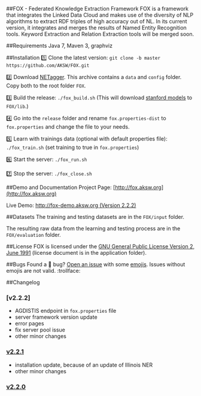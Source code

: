 [1]: http://repo1.maven.org/maven2/edu/stanford/nlp/stanford-corenlp/3.2.0/stanford-corenlp-3.2.0-models.jar
[2]: http://cogcomp.cs.illinois.edu/download/software/45
[3]: http://sourceforge.net/projects/balie
[4]: http://fox.aksw.org
[5]: http://139.18.2.164:4444/demo/index.html#!/home
[6]: http://fox-demo.aksw.org

##FOX - Federated Knowledge Extraction Framework
FOX is a framework that integrates the Linked Data Cloud and makes use of the diversity of NLP algorithms to extract RDF triples of high accuracy out of NL. 
In its current version, it integrates and merges the results of Named Entity Recognition tools. 
Keyword Extraction and Relation Extraction tools will be merged soon.

##Requirements
Java 7, Maven 3, graphviz


##Installation
:one: Clone the latest version: `git clone -b master https://github.com/AKSW/FOX.git`

:two: Download [NETagger][2]. This archive contains a `data` and `config` folder. Copy both to the root folder `FOX`.

:three: Build the release: `./fox_build.sh` (This will download [stanford models][1] to `FOX/lib`.)

:four: Go into the `release` folder and rename `fox.properties-dist` to `fox.properties` and change the file to your needs.

:five: Learn with trainings data (optional with default properties file): `./fox_train.sh` (set training to true in  `fox.properties`)

:six: Start the server: `./fox_run.sh`

:seven: Stop the server: `./fox_close.sh`

##Demo and Documentation
Project Page: [http://fox.aksw.org](http://fox.aksw.org)

Live Demo: [http://fox-demo.aksw.org (Version 2.2.2) ](http://fox-demo.aksw.org)

##Datasets
The training and testing datasets are in the `FOX/input` folder.

The resulting raw data from the learning and testing process are in the `FOX/evaluation` folder.

##License
FOX is licensed under the [GNU General Public License Version 2, June 1991](http://www.gnu.org/licenses/gpl-2.0.txt) (license document is in the application folder).

##Bugs
Found a :bug: bug? [Open an issue](https://github.com/AKSW/fox/issues/new) with some [emojis](http://emoji.muan.co). Issues without emojis are not valid. :trollface:

##Changelog
### [v2.2.2]
* AGDISTIS endpoint in `fox.properties` file
* server framework version update
* error pages
* fix server pool issue
* other minor changes

### [v2.2.1](https://github.com/AKSW/FOX/releases/tag/v2.2.1)
* installation update, because of an update of Illinois NER
* other minor changes

### [v2.2.0](https://github.com/AKSW/FOX/releases/tag/v2.2.0)
